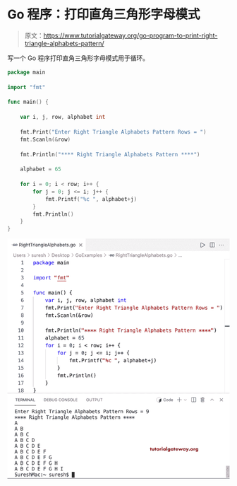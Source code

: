 # Go 程序：打印直角三角形字母模式

> 原文：<https://www.tutorialgateway.org/go-program-to-print-right-triangle-alphabets-pattern/>

写一个 Go 程序打印直角三角形字母模式用于循环。

```go
package main

import "fmt"

func main() {

	var i, j, row, alphabet int

	fmt.Print("Enter Right Triangle Alphabets Pattern Rows = ")
	fmt.Scanln(&row)

	fmt.Println("**** Right Triangle Alphabets Pattern ****")

	alphabet = 65

	for i = 0; i < row; i++ {
		for j = 0; j <= i; j++ {
			fmt.Printf("%c ", alphabet+j)
		}
		fmt.Println()
	}
}
```

![Go Program to Print Right Triangle Alphabets Pattern](img/c8b1b233195720e7af05dabaf6e66aec.png)